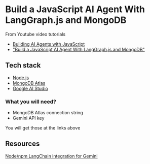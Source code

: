 # Build a JavaScript AI Agent With LangGraph.js and MongoDB

From Youtube video tutorials

- [Building AI Agents with JavaScript](https://www.youtube.com/watch?v=5gXn3EXD01U)
- ["Build a JavaScript AI Agent With LangGraph.js and MongoDB"](https://www.youtube.com/watch?v=qXDrWKVSx1w )

## Tech stack
- [Node.js](https://nodejs.org/en)
- [MongoDB Atlas](https://www.mongodb.com/products/platform)
- [Google AI Studio](https://aistudio.google.com/)

### What you will need?
- MongoDB Atlas connection string
- Gemini API key

You will get those at the links above

## Resources
[Node/npm LangChain integration for Gemini](https://www.npmjs.com/package/@langchain/google-genai)
